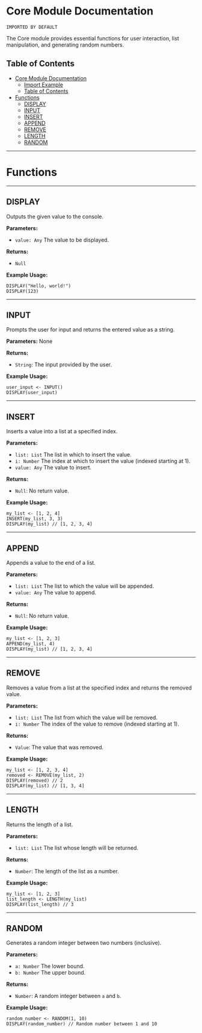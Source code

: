 # Core Module Documentation

```ap
IMPORTED BY DEFAULT
```

The Core module provides essential functions for user interaction, list manipulation, and generating random numbers.

## Table of Contents

- [Core Module Documentation](#core-module-documentation)
    - [Import Example](#import-example)
  - [Table of Contents](#table-of-contents)
- [Functions](#functions)
  - [DISPLAY](#display)
  - [INPUT](#input)
  - [INSERT](#insert)
  - [APPEND](#append)
  - [REMOVE](#remove)
  - [LENGTH](#length)
  - [RANDOM](#random)

---

# Functions

---


## DISPLAY

Outputs the given value to the console.

**Parameters:**  
- `value: Any` The value to be displayed.

**Returns:**  
- `Null`

**Example Usage:**
```ap
DISPLAY("Hello, world!")
DISPLAY(123)
```

---

## INPUT

Prompts the user for input and returns the entered value as a string.

**Parameters:**  None

**Returns:**  
- `String`: The input provided by the user.

**Example Usage:**
```ap
user_input <- INPUT()
DISPLAY(user_input)
```

---

## INSERT

Inserts a value into a list at a specified index.

**Parameters:**  
- `list: List` The list in which to insert the value.
- `i: Number` The index at which to insert the value (indexed starting at 1).
- `value: Any` The value to insert.

**Returns:**  
- `Null`: No return value.

**Example Usage:**
```ap
my_list <- [1, 2, 4]
INSERT(my_list, 3, 3)
DISPLAY(my_list) // [1, 2, 3, 4]
```

---

## APPEND

Appends a value to the end of a list.

**Parameters:**  
- `list: List` The list to which the value will be appended.
- `value: Any` The value to append.

**Returns:**  
- `Null`: No return value.

**Example Usage:**
```ap
my_list <- [1, 2, 3]
APPEND(my_list, 4)
DISPLAY(my_list) // [1, 2, 3, 4]
```

---

## REMOVE

Removes a value from a list at the specified index and returns the removed value.

**Parameters:**  
- `list: List` The list from which the value will be removed.
- `i: Number` The index of the value to remove (indexed starting at 1).

**Returns:**  
- `Value`: The value that was removed.

**Example Usage:**
```ap
my_list <- [1, 2, 3, 4]
removed <- REMOVE(my_list, 2)
DISPLAY(removed) // 2
DISPLAY(my_list) // [1, 3, 4]
```

---

## LENGTH

Returns the length of a list.

**Parameters:**  
- `list: List` The list whose length will be returned.

**Returns:**  
- `Number`: The length of the list as a number.

**Example Usage:**
```ap
my_list <- [1, 2, 3]
list_length <- LENGTH(my_list)
DISPLAY(list_length) // 3
```

---

## RANDOM

Generates a random integer between two numbers (inclusive).

**Parameters:**  
- `a: Number` The lower bound.
- `b: Number` The upper bound.

**Returns:**  
- `Number`: A random integer between `a` and `b`.

**Example Usage:**
```ap
random_number <- RANDOM(1, 10)
DISPLAY(random_number) // Random number between 1 and 10
```